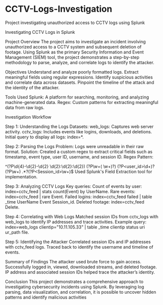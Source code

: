 # CCTV-Logs-Investigation
Project investigating unauthorized access to CCTV logs using Splunk

Investigating CCTV Logs in Splunk

Project Overview
The project aims to investigate an incident involving unauthorized access to a CCTV system and subsequent deletion of footage. Using Splunk as the primary Security Information and Event Management (SIEM) tool, the project demonstrates a step-by-step methodology to parse, analyze, and correlate logs to identify the attacker.

Objectives
Understand and analyze poorly formatted logs.
Extract meaningful fields using regular expressions.
Identify suspicious activities and correlate data across datasets.
Pinpoint the timeline of the attack and the identity of the attacker.

Tools Used
Splunk: A platform for searching, monitoring, and analyzing machine-generated data.
Regex: Custom patterns for extracting meaningful data from raw logs.

Investigation Workflow
 
Step 1: Understanding the Logs
Datasets:
web_logs: Captures web server activity.
cctv_logs: Includes events like logins, downloads, and deletions.
Initial query to display all logs: index=*.

Step 2: Parsing the Logs
Problem: Logs were unreadable in their raw format.
Solution: Created a custom regex to extract critical fields such as timestamp, event type, user ID, username, and session ID.
Regex Pattern:

^(?P<timestamp>\d{4}-\d{2}-\d{2} \d{2}:\d{2}:\d{2}) (?P<Event>\w+( \w+)?) (?P<user_id>\d+)? (?P<UserName>\w+) .*?(?P<Session_id>\w+)$
Used Splunk's Field Extraction tool for implementation.

Step 3: Analyzing CCTV Logs
Key queries:
Count of events by user: index=cctv_feed | stats count(Event) by UserName.
Rare events: index=cctv_feed | rare Event.
Failed logins: index=cctv_feed failed | table _time UserName Event Session_id.
Deleted footage: index=cctv_feed Delete.

Step 4: Correlating with Web Logs
Matched session IDs from cctv_logs with web_logs to identify IP addresses and trace activities.
Example query:
index=web_logs clientip="10.11.105.33" | table _time clientip status uri ur_path file.

Step 5: Identifying the Attacker
Correlated session IDs and IP addresses with cctv_feed logs.
Traced back to identify the username and timeline of events.

Summary of Findings
The attacker used brute force to gain access.
Successfully logged in, viewed, downloaded streams, and deleted footage.
IP address and associated session IDs helped trace the attacker’s identity.

Conclusion
This project demonstrates a comprehensive approach to investigating cybersecurity incidents using Splunk. By leveraging log parsing, data visualization, and correlation, it is possible to uncover hidden patterns and identify malicious activities
